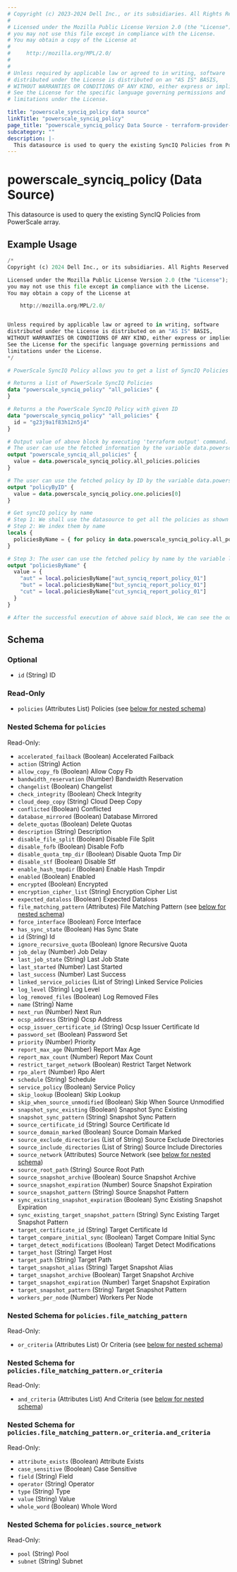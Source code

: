```yaml
---
# Copyright (c) 2023-2024 Dell Inc., or its subsidiaries. All Rights Reserved.
#
# Licensed under the Mozilla Public License Version 2.0 (the "License");
# you may not use this file except in compliance with the License.
# You may obtain a copy of the License at
#
#     http://mozilla.org/MPL/2.0/
#
#
# Unless required by applicable law or agreed to in writing, software
# distributed under the License is distributed on an "AS IS" BASIS,
# WITHOUT WARRANTIES OR CONDITIONS OF ANY KIND, either express or implied.
# See the License for the specific language governing permissions and
# limitations under the License.

title: "powerscale_synciq_policy data source"
linkTitle: "powerscale_synciq_policy"
page_title: "powerscale_synciq_policy Data Source - terraform-provider-powerscale"
subcategory: ""
description: |-
  This datasource is used to query the existing SyncIQ Policies from PowerScale array.
---
```


# powerscale_synciq_policy (Data Source)

This datasource is used to query the existing SyncIQ Policies from PowerScale array.

## Example Usage

```terraform
/*
Copyright (c) 2024 Dell Inc., or its subsidiaries. All Rights Reserved.

Licensed under the Mozilla Public License Version 2.0 (the "License");
you may not use this file except in compliance with the License.
You may obtain a copy of the License at

    http://mozilla.org/MPL/2.0/


Unless required by applicable law or agreed to in writing, software
distributed under the License is distributed on an "AS IS" BASIS,
WITHOUT WARRANTIES OR CONDITIONS OF ANY KIND, either express or implied.
See the License for the specific language governing permissions and
limitations under the License.
*/

# PowerScale SyncIQ Policy allows you to get a list of SyncIQ Policies or a policy by its ID.

# Returns a list of PowerScale SyncIQ Policies 
data "powerscale_synciq_policy" "all_policies" {
}

# Returns a the PowerScale SyncIQ Policy with given ID
data "powerscale_synciq_policy" "all_policies" {
  id = "g23j9a1f83h12n5j4"
}

# Output value of above block by executing 'terraform output' command.
# The user can use the fetched information by the variable data.powerscale_synciq_policy.all_policies.policies
output "powerscale_synciq_all_policies" {
  value = data.powerscale_synciq_policy.all_policies.policies
}

# The user can use the fetched policy by ID by the variable data.powerscale_synciq_policy.one.policies[0]
output "policyByID" {
  value = data.powerscale_synciq_policy.one.policies[0]
}

# Get syncIQ policy by name
# Step 1: We shall use the datasource to get all the policies as shown above
# Step 2: We index them by name
locals {
  policiesByName = { for policy in data.powerscale_synciq_policy.all_policies.policies : policy.name => policy }
}

# Step 3: The user can use the fetched policy by name by the variable local.policiesByName["<name>"]
output "policiesByName" {
  value = {
    "aut" = local.policiesByName["aut_synciq_report_policy_01"]
    "but" = local.policiesByName["but_synciq_report_policy_01"]
    "cut" = local.policiesByName["cut_synciq_report_policy_01"]
  }
}

# After the successful execution of above said block, We can see the output value by executing 'terraform output' command.
```

<!-- schema generated by tfplugindocs -->
## Schema

### Optional

- `id` (String) ID

### Read-Only

- `policies` (Attributes List) Policies (see [below for nested schema](#nestedatt--policies))

<a id="nestedatt--policies"></a>
### Nested Schema for `policies`

Read-Only:

- `accelerated_failback` (Boolean) Accelerated Failback
- `action` (String) Action
- `allow_copy_fb` (Boolean) Allow Copy Fb
- `bandwidth_reservation` (Number) Bandwidth Reservation
- `changelist` (Boolean) Changelist
- `check_integrity` (Boolean) Check Integrity
- `cloud_deep_copy` (String) Cloud Deep Copy
- `conflicted` (Boolean) Conflicted
- `database_mirrored` (Boolean) Database Mirrored
- `delete_quotas` (Boolean) Delete Quotas
- `description` (String) Description
- `disable_file_split` (Boolean) Disable File Split
- `disable_fofb` (Boolean) Disable Fofb
- `disable_quota_tmp_dir` (Boolean) Disable Quota Tmp Dir
- `disable_stf` (Boolean) Disable Stf
- `enable_hash_tmpdir` (Boolean) Enable Hash Tmpdir
- `enabled` (Boolean) Enabled
- `encrypted` (Boolean) Encrypted
- `encryption_cipher_list` (String) Encryption Cipher List
- `expected_dataloss` (Boolean) Expected Dataloss
- `file_matching_pattern` (Attributes) File Matching Pattern (see [below for nested schema](#nestedatt--policies--file_matching_pattern))
- `force_interface` (Boolean) Force Interface
- `has_sync_state` (Boolean) Has Sync State
- `id` (String) Id
- `ignore_recursive_quota` (Boolean) Ignore Recursive Quota
- `job_delay` (Number) Job Delay
- `last_job_state` (String) Last Job State
- `last_started` (Number) Last Started
- `last_success` (Number) Last Success
- `linked_service_policies` (List of String) Linked Service Policies
- `log_level` (String) Log Level
- `log_removed_files` (Boolean) Log Removed Files
- `name` (String) Name
- `next_run` (Number) Next Run
- `ocsp_address` (String) Ocsp Address
- `ocsp_issuer_certificate_id` (String) Ocsp Issuer Certificate Id
- `password_set` (Boolean) Password Set
- `priority` (Number) Priority
- `report_max_age` (Number) Report Max Age
- `report_max_count` (Number) Report Max Count
- `restrict_target_network` (Boolean) Restrict Target Network
- `rpo_alert` (Number) Rpo Alert
- `schedule` (String) Schedule
- `service_policy` (Boolean) Service Policy
- `skip_lookup` (Boolean) Skip Lookup
- `skip_when_source_unmodified` (Boolean) Skip When Source Unmodified
- `snapshot_sync_existing` (Boolean) Snapshot Sync Existing
- `snapshot_sync_pattern` (String) Snapshot Sync Pattern
- `source_certificate_id` (String) Source Certificate Id
- `source_domain_marked` (Boolean) Source Domain Marked
- `source_exclude_directories` (List of String) Source Exclude Directories
- `source_include_directories` (List of String) Source Include Directories
- `source_network` (Attributes) Source Network (see [below for nested schema](#nestedatt--policies--source_network))
- `source_root_path` (String) Source Root Path
- `source_snapshot_archive` (Boolean) Source Snapshot Archive
- `source_snapshot_expiration` (Number) Source Snapshot Expiration
- `source_snapshot_pattern` (String) Source Snapshot Pattern
- `sync_existing_snapshot_expiration` (Boolean) Sync Existing Snapshot Expiration
- `sync_existing_target_snapshot_pattern` (String) Sync Existing Target Snapshot Pattern
- `target_certificate_id` (String) Target Certificate Id
- `target_compare_initial_sync` (Boolean) Target Compare Initial Sync
- `target_detect_modifications` (Boolean) Target Detect Modifications
- `target_host` (String) Target Host
- `target_path` (String) Target Path
- `target_snapshot_alias` (String) Target Snapshot Alias
- `target_snapshot_archive` (Boolean) Target Snapshot Archive
- `target_snapshot_expiration` (Number) Target Snapshot Expiration
- `target_snapshot_pattern` (String) Target Snapshot Pattern
- `workers_per_node` (Number) Workers Per Node

<a id="nestedatt--policies--file_matching_pattern"></a>
### Nested Schema for `policies.file_matching_pattern`

Read-Only:

- `or_criteria` (Attributes List) Or Criteria (see [below for nested schema](#nestedatt--policies--file_matching_pattern--or_criteria))

<a id="nestedatt--policies--file_matching_pattern--or_criteria"></a>
### Nested Schema for `policies.file_matching_pattern.or_criteria`

Read-Only:

- `and_criteria` (Attributes List) And Criteria (see [below for nested schema](#nestedatt--policies--file_matching_pattern--or_criteria--and_criteria))

<a id="nestedatt--policies--file_matching_pattern--or_criteria--and_criteria"></a>
### Nested Schema for `policies.file_matching_pattern.or_criteria.and_criteria`

Read-Only:

- `attribute_exists` (Boolean) Attribute Exists
- `case_sensitive` (Boolean) Case Sensitive
- `field` (String) Field
- `operator` (String) Operator
- `type` (String) Type
- `value` (String) Value
- `whole_word` (Boolean) Whole Word




<a id="nestedatt--policies--source_network"></a>
### Nested Schema for `policies.source_network`

Read-Only:

- `pool` (String) Pool
- `subnet` (String) Subnet